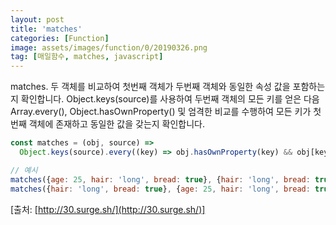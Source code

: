 ```yaml
---
layout: post
title: 'matches'
categories: [Function]
image: assets/images/function/0/20190326.png
tag: [매일함수, matches, javascript]
---
```


matches. 두 객체를 비교하여 첫번째 객체가 두번째 객체와 동일한 속성 값을 포함하는지 확인합니다. Object.keys(source)를 사용하여 두번째 객체의 모든 키를 얻은 다음 Array.every(), Object.hasOwnProperty() 및 엄격한 비교를 수행하여 모든 키가 첫번째 객체에 존재하고 동일한 값을 갖는지 확인합니다.

```javascript
const matches = (obj, source) =>
  Object.keys(source).every((key) => obj.hasOwnProperty(key) && obj[key] === source[key])

// 예시
matches({age: 25, hair: 'long', bread: true}, {hair: 'long', bread: true}) // true
matches({hair: 'long', bread: true}, {age: 25, hair: 'long', bread: true}) // false
```

[출처: [http://30.surge.sh/](http://30.surge.sh/)]
